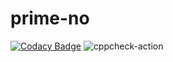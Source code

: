 # prime-no
[![Codacy Badge](https://api.codacy.com/project/badge/Grade/b77167acbe9c4dcfa0d02b1cec561978)](https://app.codacy.com/manual/Bahieradan/prime-no?utm_source=github.com&utm_medium=referral&utm_content=stepin104954/prime-no&utm_campaign=Badge_Grade_Dashboard)
![cppcheck-action](https://github.com/stepin104954/prime-no/workflows/cppcheck-action/badge.svg?branch=master)
